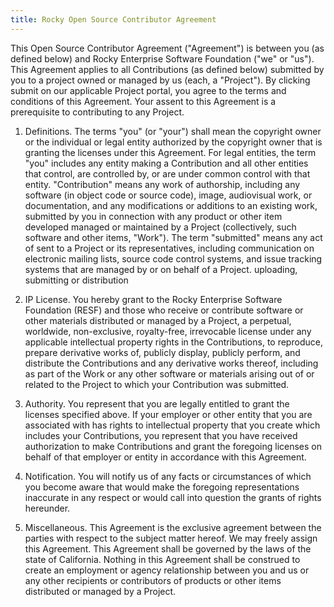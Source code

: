```yaml
---
title: Rocky Open Source Contributor Agreement
---
```


This Open Source Contributor Agreement ("Agreement") is between you (as defined
below) and Rocky Enterprise Software Foundation ("we" or "us"). This Agreement
applies to all Contributions (as defined below) submitted by you to a project
owned or managed by us (each, a "Project"). By clicking submit on our
applicable Project portal, you agree to the terms and conditions of this
Agreement. Your assent to this Agreement is a prerequisite to contributing to
any Project.

1. Definitions. The terms "you" (or "your") shall mean the copyright owner or
the individual or legal entity authorized by the copyright owner that is
granting the licenses under this Agreement. For legal entities, the term "you"
includes any entity making a Contribution and all other entities that control,
are controlled by, or are under common control with that entity. "Contribution"
means any work of authorship, including any software (in object code or source
code), image, audiovisual work, or documentation, and any modifications or
additions to an existing work, submitted by you in connection with any product
or other item developed managed or maintained by a Project (collectively, such
software and other items, "Work").  The term "submitted" means any act of
sent to a Project or its representatives, including communication on electronic
mailing lists, source code control systems, and issue tracking systems that are
managed by or on behalf of a Project.  uploading, submitting or distribution 

2. IP License. You hereby grant to the Rocky Enterprise Software Foundation
(RESF) and those who receive or contribute software or other materials
distributed or managed by a Project, a perpetual, worldwide, non-exclusive,
royalty-free, irrevocable license under any applicable intellectual property
rights in the Contributions, to reproduce, prepare derivative works of,
publicly display, publicly perform, and distribute the Contributions and any
derivative works thereof, including as part of the Work or any other
software or materials arising out of or related to the Project to which your
Contribution was submitted.

3. Authority. You represent that you are legally entitled to grant the licenses
specified above. If your employer or other entity that you are associated with
has rights to intellectual property that you create which includes your
Contributions, you represent that you have received authorization to make
Contributions and grant the foregoing licenses on behalf of that employer or
entity in accordance with this Agreement.

4. Notification. You will notify us of any facts or circumstances of which you
become aware that would make the foregoing representations inaccurate in any
respect or would call into question the grants of rights hereunder.

5. Miscellaneous. This Agreement is the exclusive agreement between the parties
with respect to the subject matter hereof. We may freely assign this Agreement.
This Agreement shall be governed by the laws of the state of California.
Nothing in this Agreement shall be construed to create an employment or agency
relationship between you and us or any other recipients or contributors of
products or other items distributed or managed by a Project.
